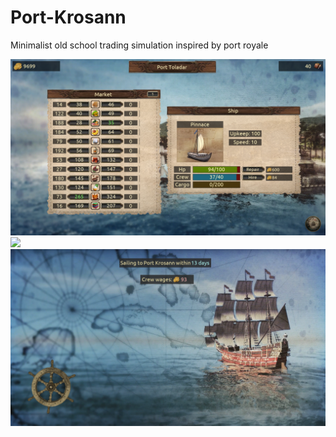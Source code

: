# Port-Krosann
Minimalist old school trading simulation inspired by port royale

![](readme/screenshot01.png)
![](readme/screenshot02.png)
![](readme/screenshot03.png)